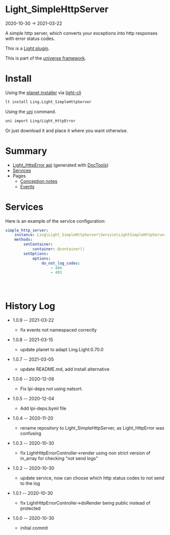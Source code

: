 Light_SimpleHttpServer
===========
2020-10-30 -> 2021-03-22



A simple http server, which converts your exceptions into http responses with error status codes.


This is a [Light plugin](https://github.com/lingtalfi/Light/blob/master/doc/pages/plugin.md).

This is part of the [universe framework](https://github.com/karayabin/universe-snapshot).


Install
==========
Using the [planet installer](https://github.com/lingtalfi/Light_PlanetInstaller) via [light-cli](https://github.com/lingtalfi/Light_Cli)
```bash
lt install Ling.Light_SimpleHttpServer
```

Using the [uni](https://github.com/lingtalfi/universe-naive-importer) command.
```bash
uni import Ling/Light_HttpError
```

Or just download it and place it where you want otherwise.






Summary
===========
- [Light_HttpError api](https://github.com/lingtalfi/Light_SimpleHttpServer/blob/master/doc/api/Ling/Light_HttpError.md) (generated with [DocTools](https://github.com/lingtalfi/DocTools))
- [Services](#services)
- Pages
    - [Conception notes](https://github.com/lingtalfi/Light_SimpleHttpServer/blob/master/doc/pages/conception-notes.md)
    - [Events](https://github.com/lingtalfi/Light_SimpleHttpServer/blob/master/doc/pages/events.md)






Services
=========


Here is an example of the service configuration:

```yaml
simple_http_server:
    instance: Ling\Light_SimpleHttpServer\Service\LightSimpleHttpServerService
    methods:
        setContainer:
            container: @container()
        setOptions:
            options:
                do_not_log_codes:
                    - 404
                    - 403





```



History Log
=============

- 1.0.9 -- 2021-03-22

    - fix events not namespaced correctly
  
- 1.0.8 -- 2021-03-15

    - update planet to adapt Ling.Light:0.70.0

- 1.0.7 -- 2021-03-05

    - update README.md, add install alternative

- 1.0.6 -- 2020-12-08

    - Fix lpi-deps not using natsort.

- 1.0.5 -- 2020-12-04

    - Add lpi-deps.byml file

- 1.0.4 -- 2020-11-20

    - rename repository to Light_SimpleHttpServer, as Light_HttpError was confusing
    
- 1.0.3 -- 2020-10-30

    - fix LightHttpErrorController->render using non strict version of in_array for checking "not send logs"
    
- 1.0.2 -- 2020-10-30

    - update service, now can choose which http status codes to not send to the log
    
- 1.0.1 -- 2020-10-30

    - fix LightHttpErrorController->doRender being public instead of protected
    
- 1.0.0 -- 2020-10-30

    - initial commit